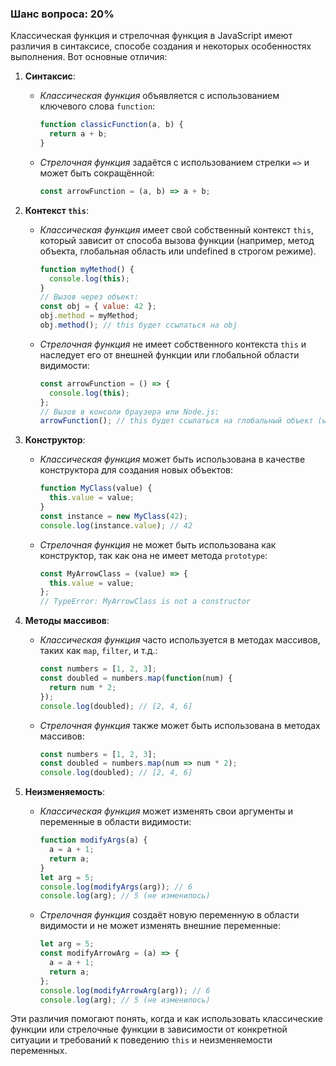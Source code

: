 ### Шанс вопроса: 20%

Классическая функция и стрелочная функция в JavaScript имеют различия в синтаксисе, способе создания и некоторых особенностях выполнения. Вот основные отличия:

1. **Синтаксис**:
   - *Классическая функция* объявляется с использованием ключевого слова `function`:
     ```javascript
     function classicFunction(a, b) {
       return a + b;
     }
     ```
   - *Стрелочная функция* задаётся с использованием стрелки `=>` и может быть сокращённой:
     ```javascript
     const arrowFunction = (a, b) => a + b;
     ```

2. **Контекст `this`**:
   - *Классическая функция* имеет свой собственный контекст `this`, который зависит от способа вызова функции (например, метод объекта, глобальная область или undefined в строгом режиме).
     ```javascript
     function myMethod() {
       console.log(this);
     }
     // Вызов через объект:
     const obj = { value: 42 };
     obj.method = myMethod;
     obj.method(); // this будет ссылаться на obj
     ```
   - *Стрелочная функция* не имеет собственного контекста `this` и наследует его от внешней функции или глобальной области видимости:
     ```javascript
     const arrowFunction = () => {
       console.log(this);
     };
     // Вызов в консоли браузера или Node.js:
     arrowFunction(); // this будет ссылаться на глобальный объект (window или global)
     ```

3. **Конструктор**:
   - *Классическая функция* может быть использована в качестве конструктора для создания новых объектов:
     ```javascript
     function MyClass(value) {
       this.value = value;
     }
     const instance = new MyClass(42);
     console.log(instance.value); // 42
     ```
   - *Стрелочная функция* не может быть использована как конструктор, так как она не имеет метода `prototype`:
     ```javascript
     const MyArrowClass = (value) => {
       this.value = value;
     };
     // TypeError: MyArrowClass is not a constructor
     ```

4. **Методы массивов**:
   - *Классическая функция* часто используется в методах массивов, таких как `map`, `filter`, и т.д.:
     ```javascript
     const numbers = [1, 2, 3];
     const doubled = numbers.map(function(num) {
       return num * 2;
     });
     console.log(doubled); // [2, 4, 6]
     ```
   - *Стрелочная функция* также может быть использована в методах массивов:
     ```javascript
     const numbers = [1, 2, 3];
     const doubled = numbers.map(num => num * 2);
     console.log(doubled); // [2, 4, 6]
     ```

5. **Неизменяемость**:
   - *Классическая функция* может изменять свои аргументы и переменные в области видимости:
     ```javascript
     function modifyArgs(a) {
       a = a + 1;
       return a;
     }
     let arg = 5;
     console.log(modifyArgs(arg)); // 6
     console.log(arg); // 5 (не изменилось)
     ```
   - *Стрелочная функция* создаёт новую переменную в области видимости и не может изменять внешние переменные:
     ```javascript
     let arg = 5;
     const modifyArrowArg = (a) => {
       a = a + 1;
       return a;
     };
     console.log(modifyArrowArg(arg)); // 6
     console.log(arg); // 5 (не изменилось)
     ```

Эти различия помогают понять, когда и как использовать классические функции или стрелочные функции в зависимости от конкретной ситуации и требований к поведению `this` и неизменяемости переменных.